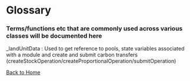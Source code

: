 # Glossary

### Terms/functions etc that are commonly used across various classes will be documented here

_landUnitData : Used to get reference to pools, state variables associated with a module and create and submit carbon transfers (createStockOperation/createProportionalOperation/submitOperation)

[Back to Home](README.md)